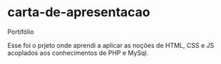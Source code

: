 # carta-de-apresentacao
Portifólio

Esse foi o prjeto onde aprendi a aplicar as noções de HTML, CSS e JS acoplados aos conhecimentos de PHP e MySql.
